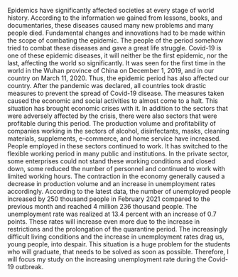 Epidemics have significantly affected societies at every stage of world history. According to the information we gained from lessons, books, and documentaries, these diseases caused many new problems and many people died. Fundamental changes and innovations had to be made within the scope of combating the epidemic. The people of the period somehow tried to combat these diseases and gave a great life struggle. Covid-19 is one of these epidemic diseases, it will neither be the first epidemic, nor the last, affecting the world so significantly. It was seen for the first time in the world in the Wuhan province of China on December 1, 2019, and in our country on March 11, 2020. Thus, the epidemic period has also affected our country. After the pandemic was declared, all countries took drastic measures to prevent the spread of Covid-19 disease. The measures taken caused the economic and social activities to almost come to a halt. This situation has brought economic crises with it. In addition to the sectors that were adversely affected by the crisis, there were also sectors that were profitable during this period. The production volume and profitability of companies working in the sectors of alcohol, disinfectants, masks, cleaning materials, supplements, e-commerce, and home service have increased. People employed in these sectors continued to work. It has switched to the flexible working period in many public and institutions. In the private sector, some enterprises could not stand these working conditions and closed down, some reduced the number of personnel and continued to work with limited working hours. The contraction in the economy generally caused a decrease in production volume and an increase in unemployment rates accordingly. According to the latest data, the number of unemployed people increased by 250 thousand people in February 2021 compared to the previous month and reached 4 million 236 thousand people. The unemployment rate was realized at 13.4 percent with an increase of 0.7 points. These rates will increase even more due to the increase in restrictions and the prolongation of the quarantine period. The increasingly difficult living conditions and the increase in unemployment rates drag us, young people, into despair. This situation is a huge problem for the students who will graduate, that needs to be solved as soon as possible. Therefore, I will focus my study on the increasing unemployment rate during the Covid-19 outbreak.
